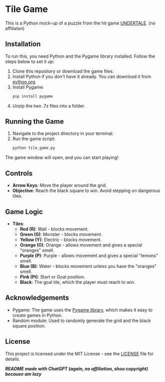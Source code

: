 # Tile Game

This is a Python mock-up of a puzzle from the hit game [UNDERTALE](https://www.undertale.com/).
(no affiliaton)

## Installation

To run this, you need Python and the Pygame library installed. Follow the steps below to set it up:

1. Clone this repository or download the game files.
2. Install Python if you don't have it already. You can download it from [python.org](https://www.python.org/downloads/).
3. Install Pygame:
    ```bash
    pip install pygame
    ```
4. Unzip the two .7z files into a folder.

## Running the Game

1. Navigate to the project directory in your terminal.
2. Run the game script:
    ```bash
    python tile_game.py
    ```

The game window will open, and you can start playing!

## Controls

- **Arrow Keys**: Move the player around the grid.
- **Objective**: Reach the black square to win. Avoid stepping on dangerous tiles.

## Game Logic

- **Tiles**:
  - **Red (R)**: Wall - blocks movement.
  - **Green (G)**: Monster - blocks movement.
  - **Yellow (Y)**: Electric - blocks movement.
  - **Orange (O)**: Orange - allows movement and gives a special "oranges" smell.
  - **Purple (P)**: Purple - allows movement and gives a special "lemons" smell.
  - **Blue (B)**: Water - blocks movement unless you have the "oranges" smell.
  - **Pink (Pi)**: Start or Goal position.
  - **Black**: The goal tile, which the player must reach to win.

## Acknowledgements

- Pygame: The game uses the [Pygame library](https://www.pygame.org/), which makes it easy to create games in Python.
- Random module: Used to randomly generate the grid and the black square position.

## License

This project is licensed under the MIT License - see the [LICENSE](LICENSE) file for details.

***README made with ChatGPT (again, no affiliation, shoo copyright) because am lazy***
